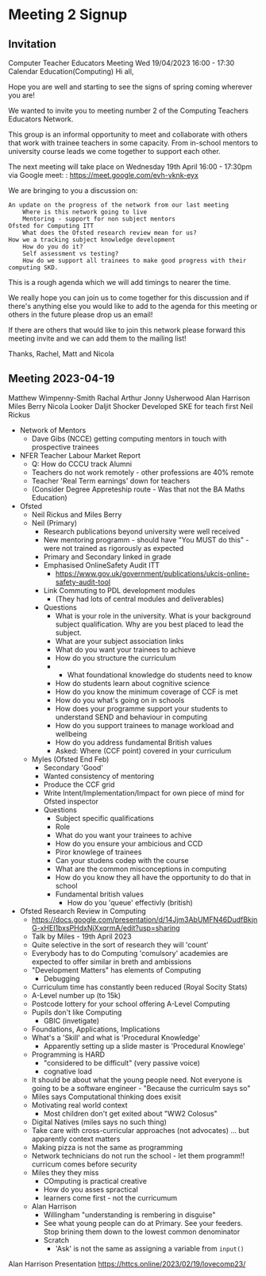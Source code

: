 Meeting 2 Signup
================

Invitation
----------

Computer Teacher Educators Meeting
Wed 19/04/2023 16:00 - 17:30
Calendar
Education(Computing)
Hi all, 

Hope you are well and starting to see the signs of spring coming wherever you are! 

We wanted to invite you to meeting number 2 of the Computing Teachers Educators Network.
 
This group is an informal opportunity to meet and collaborate with others that work with trainee teachers in some capacity. From in-school mentors to university course leads we come together to support each other. 

The next meeting will take place on Wednesday 19th April 16:00 - 17:30pm via Google meet: : https://meet.google.com/evh-vknk-eyx

We are bringing to you a discussion on: 

    An update on the progress of the network from our last meeting 
        Where is this network going to live
        Mentoring - support for non subject mentors
    Ofsted for Computing ITT 
        What does the Ofsted research review mean for us?
    How we a tracking subject knowledge development
        How do you do it?
        Self assessment vs testing?
        How do we support all trainees to make good progress with their computing SKD. 

This is a rough agenda which we will add timings to nearer the time. 

We really hope you can join us to come together for this discussion and if there's anything else you would like to add to the agenda for this meeting or others in the future please drop us an email! 

If there are others that would like to join this network please forward this meeting invite and we can add them to the mailing list! 

Thanks,
Rachel, Matt and Nicola


Meeting 2023-04-19
------------------

Matthew Wimpenny-Smith
Rachal Arthur
Jonny Usherwood
Alan Harrison
Miles Berry
Nicola Looker
Daljit Shocker
    Developed SKE for teach first
Neil Rickus



* Network of Mentors
    * Dave Gibs (NCCE) getting computing mentors in touch with prospective trainees
* NFER Teacher Labour Market Report
    * Q: How do CCCU track Alumni
    * Teachers do not work remotely - other professions are 40% remote
    * Teacher 'Real Term earnings' down for teachers
    * (Consider Degree Appreteship route - Was that not the BA Maths Education)
* Ofsted
    * Neil Rickus and Miles Berry
    * Neil (Primary)
        * Research publications beyond university were well received
        * New mentoring programm - should have "You MUST do this" - were not trained as rigorously as expected
        * Primary and Secondary linked in grade
        * Emphasised OnlineSafety Audit ITT
            * https://www.gov.uk/government/publications/ukcis-online-safety-audit-tool
        * Link Commuting to PDL development modules
            * (They had lots of central modules and deliverables)
        * Questions
            * What is your role in the university. What is your background subject qualification. Why are you best placed to lead the subject.
            * What are your subject association links
            * What do you want your trainees to achieve
            * How do you structure the curriculum
            * * What foundational knowledge do students need to know
            * How do students learn about cognitive science
            * How do you know the minimum coverage of CCF is met
            * How do you what's going on in schools
            * How does your programme support your students to understand SEND and behaviour in computing
            * How do you support trainees to manage workload and wellbeing
            * How do you address fundamental British values
            * Asked: Where (CCF point) covered in your curriculum
    * Myles (Ofsted End Feb)
        * Secondary 'Good'
        * Wanted consistency of mentoring
        * Produce the CCF grid
        * Write Intent/Implementation/Impact for own piece of mind for Ofsted inspector
        * Questions
            * Subject specific qualifications
            * Role
            * What do you want your trainees to achive
            * How do you ensure your ambicious and CCD
            * Piror knowlege of trainees
            * Can your studens codep with the course
            * What are the common misconceptions in computing
            * How do you know they all have the opportunity to do that in school
            * Fundamental british values
                * How do you 'queue' effectivly (british)
* Ofsted Research Review in Computing
    * https://docs.google.com/presentation/d/14Jjm3AbUMFN46DudfBkjnG-xHEI1bxsPHdxNjXxqrmA/edit?usp=sharing
    * Talk by Miles - 19th April 2023
    * Quite selective in the sort of research they will 'count'
    * Everybody has to do Computing 'comulsory' academies are expected to offer similar in breth and ambissions
    * "Development Matters" has elements of Computing
        * Debugging
    * Curriculum time has constantly been reduced (Royal Socity Stats)
    * A-Level number up (to 15k)
    * Postcode lottery for your school offering A-Level Computing
    * Pupils don't like Computing
        * GBIC (invetigate)
    * Foundations, Applications, Implications
    * What's a 'Skill' and what is 'Procedural Knowledge'
        * Apparently setting up a slide master is 'Procedural Knowlege'
    * Programming is HARD
        * "considered to be difficult" (very passive voice)
        * cognative load
    * It should be about what the young people need. Not everyone is going to be a software engineer - "Because the curriculm says so"
    * Miles says Computational thinking does exisit
    * Motivating real world context
        * Most children don't get exited about "WW2 Colosus"
    * Digital Natives (miles says no such thing)
    * Take care with cross-curricular approaches (not advocates) ... but apparently context matters
    * Making pizza is not the same as programming
    * Network technicians do not run the school - let them programm!! curricum comes before security
    * Miles they they miss
        * COmputing is practical creative
        * How do you asses spractical
        * learners come first - not the curricumum
    * Alan Harrison
        * Willingham "understanding is rembering in disguise"
        * See what young people can do at Primary. See your feeders. Stop brining them down to the lowest common denominator
        * Scratch
            * 'Ask' is not the same as assigning a variable from `input()`

Alan Harrison Presentation
https://httcs.online/2023/02/19/lovecomp23/


